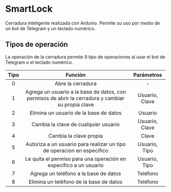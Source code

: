 # SmartLock

Cerradura inteligente realizada con Arduino. Permite su uso por medio de un bot de Telegram y un teclado numérico.

## Tipos de operación

La operación de la cerradura permite 9 tipo de operaciones al usar el bot de Telegram o el teclado numérico.

| **Tipo** |                                             **Función**                                            | **Parámetros** |
|:--------:|:--------------------------------------------------------------------------------------------------:|:--------------:|
|     0    |                                          Abre la cerradura                                         |        -       |
|     1    | Agrega un usuario a la base de datos, con permisos de abrir la cerradura y cambiar su propia clave | Usuario, Clave |
|     2    |                               Elimina un usuario de la base de datos                               |     Usuario    |
|     3    |                                Cambia la clave de cualquier usuario                                | Usuario, Clave |
|     4    |                                       Cambia la clave propia                                       |      Clave     |
|     5    |               Autoriza a un usuario para realizar un tipo de operacion en específico               |  Usuario, Tipo |
|     6    |                  Le quita el permiso para una operación en específico a un usuario                 |  Usuario, Tipo |
|     7    |                                Agrega un teléfono a la base de datos                               |    Teléfono    |
|     8    |                               Elimina un teléfono de la base de datos                              |    Teléfono    |